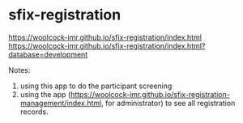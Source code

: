 # sfix-registration

https://woolcock-imr.github.io/sfix-registration/index.html  
https://woolcock-imr.github.io/sfix-registration/index.html?database=development  



Notes:  
1. using this app to do the participant screening  
2. using the app (https://woolcock-imr.github.io/sfix-registration-management/index.html, for administrator) to see all registration records.

